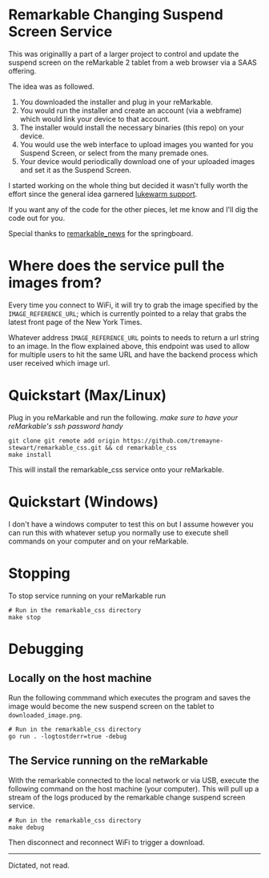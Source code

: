 # Remarkable Changing Suspend Screen Service
This was originallly a part of a larger project to control and update the suspend screen on the reMarkable 2 tablet from a web browser via a SAAS offering. 

The idea was as followed.
1. You downloaded the installer and plug in your reMarkable.
1. You would run the installer and create an account (via a webframe) which would link your device to that account.
1. The installer would install the necessary binaries (this repo) on your device.
1. You would use the web interface to upload images you wanted for you Suspend Screen, or select from the many premade ones.
1. Your device would periodically download one of your uploaded images and set it as the Suspend Screen.

I started working on the whole thing but decided it wasn't fully worth the effort since the general idea garnered [lukewarm support](https://www.reddit.com/r/RemarkableTablet/comments/sdk0b9/remarkable_suspend_screen_as_a_service/).

If you want any of the code for the other pieces, let me know and I'll dig the code out for you.

Special thanks to [remarkable_news](https://github.com/Evidlo/remarkable_news) for the springboard.


# Where does the service pull the images from?
Every time you connect to WiFi, it will try to grab the image specified by the `IMAGE_REFERENCE_URL`; which is currently pointed to a relay that grabs the latest front page of the New York Times.

Whatever address `IMAGE_REFERENCE_URL` points to needs to return a url string to an image. In the flow explained above, this endpoint was used to allow for multiple users to hit the same URL and have the backend process which user received which image url.




# Quickstart (Max/Linux)
Plug in you reMarkable and run the following.
_make sure to have your reMarkable's ssh password handy_
```
git clone git remote add origin https://github.com/tremayne-stewart/remarkable_css.git && cd remarkable_css
make install
```

This will install the remarkable_css service onto your reMarkable. 

# Quickstart (Windows)
I don't have a windows computer to test this on but I assume however you can run this with whatever setup you normally use to execute shell commands on your computer and on your reMarkable.

# Stopping
To stop service running on your reMarkable run
```
# Run in the remarkable_css directory
make stop
```


# Debugging
## Locally on the host machine
Run the following commmand which executes the program and saves the image would become the new suspend screen on the tablet to `downloaded_image.png`.
```
# Run in the remarkable_css directory
go run . -logtostderr=true -debug
```

## The Service running on the reMarkable
With the remarkable connected to the local network or via USB, execute the following command on the host machine (your computer). This will pull up a stream of the logs produced by the remarkable change suspend screen service.

```
# Run in the remarkable_css directory
make debug
```

Then disconnect and reconnect WiFi to trigger a download.

---

Dictated, not read.

